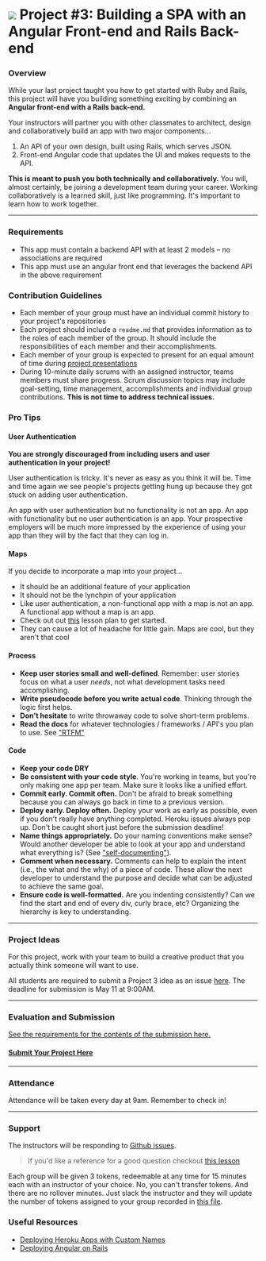 # ![](https://ga-dash.s3.amazonaws.com/production/assets/logo-9f88ae6c9c3871690e33280fcf557f33.png) Project #3: Building a SPA with an Angular Front-end and Rails Back-end

### Overview

While your last project taught you how to get started with Ruby and Rails, this project will have you building something exciting by combining an **Angular front-end with a Rails back-end.**

Your instructors will partner you with other classmates to architect, design and collaboratively build an app with two major components...

  1. An API of your own design, built using Rails, which serves JSON.
  2. Front-end Angular code that updates the UI and makes requests to the API.

**This is meant to push you both technically and collaboratively.**  You will, almost certainly, be joining a development team during your career.  Working collaboratively is a learned skill, just like programming. It's important to learn how to work together.

---

### Requirements

- This app must contain a backend API with at least 2 models – no associations are required
- This app must use an angular front end that leverages the backend API in the above requirement

### Contribution Guidelines

- Each member of your group must have an individual commit history to your project's repositories
- Each project should include a `readme.md` that provides information as to the roles of each member of the group. It should include the responsibilities of each member and their accomplishments.
- Each member of your group is expected to present for an equal amount of time during [project presentations](presentations.md)
- During 10-minute daily scrums with an assigned instructor, teams members must share progress. Scrum discussion topics may include goal-setting, time management, accomplishments and individual group contributions. **This is not time to address technical issues.**

### Pro Tips

#### User Authentication

**You are strongly discouraged from including users and user authentication in your project!**

User authentication is tricky. It's never as easy as you think it will be. Time and time again we see people's projects getting hung up because they got stuck on adding user authentication.

An app with user authentication but no functionality is not an app. An app with functionality but no user authentication is an app. Your prospective employers will be much more impressed by the experience of using your app than they will by the fact that they can log in.

#### Maps

If you decide to incorporate a map into your project...
- It should be an additional feature of your application
- It should not be the lynchpin of your application
- Like user authentication, a non-functional app with a map is not an app. A functional app without a map is an app.
- Check out out [this](https://github.com/ga-wdi-lessons/angular-maps) lesson plan to get started.
- They can cause a lot of headache for little gain. Maps are cool, but they aren't that cool

#### Process

- **Keep user stories small and well-defined**. Remember: user stories focus on what a user *needs*, not what development tasks need accomplishing.
- **Write pseudocode before you write actual code**. Thinking through the logic first helps.
- **Don't hesitate** to write throwaway code to solve short-term problems.
- **Read the docs** for whatever technologies / frameworks / API's you plan to use. See ["RTFM"](https://en.wikipedia.org/wiki/RTFM)

#### Code

- **Keep your code DRY**
- **Be consistent with your code style**. You're working in teams, but you're only making one app per team. Make sure it looks like a unified effort.
- **Commit early. Commit often.** Don't be afraid to break something because you can always go back in time to a previous version.
- **Deploy early. Deploy often.** Deploy your work as early as possible, even if you don't really have anything completed. Heroku issues always pop up. Don't be caught short just before the submission deadline!
- **Name things appropriately.** Do your naming conventions make sense? Would another developer be able to look at your app and understand what everything is? (See ["self-documenting"](https://en.wikipedia.org/wiki/Self-documenting)).  
- **Comment when necessary.** Comments can help to explain the intent (i.e., the what and the why) of a piece of code. These allow the next developer to understand the purpose and decide what can be adjusted to achieve the same goal.
- **Ensure code is well-formatted.** Are you indenting consistently? Can we find the start and end of every div, curly brace, etc? Organizing the hierarchy is key to understanding.


---

### Project Ideas

For this project, work with your team to build a creative product that you actually think someone will want to use.

All students are required to submit a Project 3 idea as an issue [here](https://github.com/ga-wdi-exercises/project3/issues). The deadline for submission is May 11 at 9:00AM.

---

### Evaluation and Submission

[See the requirements for the contents of the submission here.](evaluation.md#Submission)

#### [Submit Your Project Here](https://github.com/ga-dc/project3-gallery/issues)

---

### Attendance

Attendance will be taken every day at 9am. Remember to check in!

---

### Support

The instructors will be responding to [Github issues](https://github.com/ga-wdi-exercises/project3/issues).

> If you'd like a reference for a good question checkout [this lesson](https://github.com/ga-wdi-lessons/effective_questions)

Each group will be given 3 tokens, redeemable at any time for 15 minutes each with an instructor of your choice. No, you can't transfer tokens. And there are no rollover minutes. Just slack the instructor and they will update the number of tokens assigned to your group recorded in [this file](groups.md).

### Useful Resources

* [Deploying Heroku Apps with Custom Names](https://devcenter.heroku.com/articles/renaming-apps)
* [Deploying Angular on Rails](https://github.com/ga-wdi-lessons/angular-on-rails/blob/master/walkthrough.md#commit-deploy)
